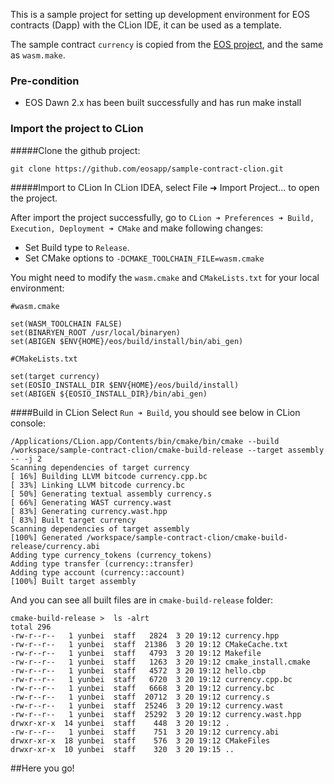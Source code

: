 This is a sample project for setting up development environment for EOS contracts (Dapp) with the CLion IDE, it can be used as a template.

The sample contract ```currency``` is copied from the [EOS project](), and the same as ```wasm.make```.

### Pre-condition

- EOS Dawn 2.x has been built successfully and has run make install

### Import the project to CLion

#####Clone the github project:
```
git clone https://github.com/eosapp/sample-contract-clion.git
```

#####Import to CLion
In CLion IDEA, select File ➜ Import Project... to open the project.

After import the project successfully, go to ```CLion ➜ Preferences ➜ Build, Execution, Deployment ➜ CMake``` and make following changes:

- Set Build type to ```Release```.
- Set CMake options to ```-DCMAKE_TOOLCHAIN_FILE=wasm.cmake```

You might need to modify the ```wasm.cmake``` and ```CMakeLists.txt``` for your local environment:


```
#wasm.cmake

set(WASM_TOOLCHAIN FALSE)
set(BINARYEN_ROOT /usr/local/binaryen)
set(ABIGEN $ENV{HOME}/eos/build/install/bin/abi_gen)
```


```
#CMakeLists.txt

set(target currency)
set(EOSIO_INSTALL_DIR $ENV{HOME}/eos/build/install)
set(ABIGEN ${EOSIO_INSTALL_DIR}/bin/abi_gen)
```

####Build in CLion
Select ```Run ➜ Build```, you should see below in CLion console:

```
/Applications/CLion.app/Contents/bin/cmake/bin/cmake --build /workspace/sample-contract-clion/cmake-build-release --target assembly -- -j 2
Scanning dependencies of target currency
[ 16%] Building LLVM bitcode currency.cpp.bc
[ 33%] Linking LLVM bitcode currency.bc
[ 50%] Generating textual assembly currency.s
[ 66%] Generating WAST currency.wast
[ 83%] Generating currency.wast.hpp
[ 83%] Built target currency
Scanning dependencies of target assembly
[100%] Generated /workspace/sample-contract-clion/cmake-build-release/currency.abi
Adding type currency_tokens (currency_tokens)
Adding type transfer (currency::transfer)
Adding type account (currency::account)
[100%] Built target assembly
```

And you can see all built files are in ```cmake-build-release``` folder:

```
cmake-build-release >  ls -alrt
total 296
-rw-r--r--   1 yunbei  staff   2824  3 20 19:12 currency.hpp
-rw-r--r--   1 yunbei  staff  21386  3 20 19:12 CMakeCache.txt
-rw-r--r--   1 yunbei  staff   4793  3 20 19:12 Makefile
-rw-r--r--   1 yunbei  staff   1263  3 20 19:12 cmake_install.cmake
-rw-r--r--   1 yunbei  staff   4572  3 20 19:12 hello.cbp
-rw-r--r--   1 yunbei  staff   6720  3 20 19:12 currency.cpp.bc
-rw-r--r--   1 yunbei  staff   6668  3 20 19:12 currency.bc
-rw-r--r--   1 yunbei  staff  20712  3 20 19:12 currency.s
-rw-r--r--   1 yunbei  staff  25246  3 20 19:12 currency.wast
-rw-r--r--   1 yunbei  staff  25292  3 20 19:12 currency.wast.hpp
drwxr-xr-x  14 yunbei  staff    448  3 20 19:12 .
-rw-r--r--   1 yunbei  staff    751  3 20 19:12 currency.abi
drwxr-xr-x  18 yunbei  staff    576  3 20 19:12 CMakeFiles
drwxr-xr-x  10 yunbei  staff    320  3 20 19:15 ..
```

##Here you go!



